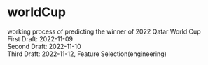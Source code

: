 # worldCup
working process of predicting the winner of 2022 Qatar World Cup <br>
First Draft: 2022-11-09 <br>
Second Draft: 2022-11-10 <br>
Third Draft: 2022-11-12, Feature Selection(engineering) <br>
